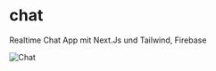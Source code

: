 # chat
Realtime Chat App mit Next.Js und Tailwind, Firebase

![Chat](https://i.postimg.cc/5y4Pgfb7/chatt.jpg)